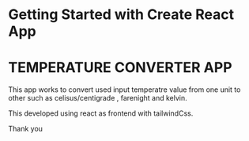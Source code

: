 # Getting Started with Create React App



# TEMPERATURE CONVERTER APP


This app works to convert used input temperatre value from one unit to other such as celisus/centigrade , farenight and kelvin.

This developed using react as frontend with tailwindCss.

Thank you